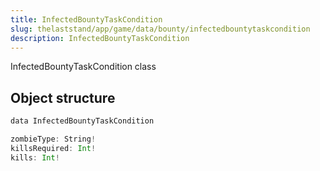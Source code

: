 ```yaml
---
title: InfectedBountyTaskCondition
slug: thelaststand/app/game/data/bounty/infectedbountytaskcondition
description: InfectedBountyTaskCondition
---
```


InfectedBountyTaskCondition class

## Object structure

```scala
data InfectedBountyTaskCondition

zombieType: String!
killsRequired: Int!
kills: Int!

```
